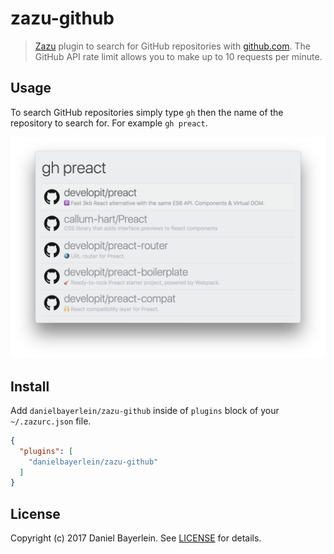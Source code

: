 # zazu-github

> [Zazu](https://github.com/tinytacoteam/zazu) plugin to search for GitHub repositories with [github.com](https://github.com).
> The GitHub API rate limit allows you to make up to 10 requests per minute.

## Usage

To search GitHub repositories simply type `gh` then the name of the repository to search for.
For example `gh preact`.

![screenshot](./screenshot.png)

## Install

Add `danielbayerlein/zazu-github` inside of `plugins` block of your `~/.zazurc.json` file.

```json
{
  "plugins": [
    "danielbayerlein/zazu-github"
  ]
}
```

## License

Copyright (c) 2017 Daniel Bayerlein. See [LICENSE](./LICENSE.md) for details.
